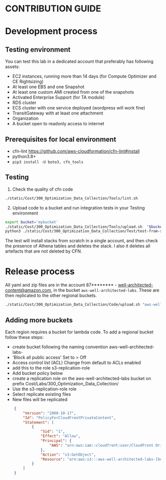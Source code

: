 # CONTRIBUTION GUIDE

# Development process

## Testing environment
You can test this lab in a dedicated account that preferably has following assets:
* EC2 instances, running more than 14 days (for Compute Optimizer and CE Rightsizing)
* At least one EBS and one Snapshot
* At least one custom AMI created from one of the snapshots
* Activated Enterprise Support (for TA module)
* RDS cluster
* ECS cluster with one service deployed (wordpress will work fine)
* TransitGateway with at least one attachment
* Organization
* A bucket open to readonly access to internet

## Prerequisites for local environment
* cfn-lint https://github.com/aws-cloudformation/cfn-lint#install
* python3.8+
* `pip3 install -U boto3, cfn_tools`

## Testing

1. Check the quality of cfn code

```bash
./static/Cost/300_Optimization_Data_Collection/Tools/lint.sh
```

2. Upload code to a bucket and run integration tests in your Testing environment

```bash
export bucket='mybucket'
./static/Cost/300_Optimization_Data_Collection/Tools/upload.sh  "$bucket"
python3 ./static/Cost/300_Optimization_Data_Collection/Test/test-from-scratch.py
```
The test will install stacks from scratch in a single account, and then check the presence of Athena tables and deletes the stack. I also it deletes all artefacts that are not deleted by CFN.

# Release process
All yaml and zip files are in the account 87******** - well-architected-content@amazon.com, in the bucket `aws-well-architected-labs`. These are then replicated to the other regional buckets.

```bash
./static/Cost/300_Optimization_Data_Collection/Code/upload.sh "aws-well-architected-labs"
```


## Adding more buckets
Each region requires a bucket for lambda code. To add a regional bucket follow these steps:
* create bucket following the naming convention aws-well-architected-labs-<region>
* 'Block all public access' Set to > Off
* Access control list (ACL) Change from default to  ACLs enabled
* add this to the role s3-replication-role
* Add bucket policy below
* create a replication role on the aws-well-architected-labs bucket on prefix Cost/Labs/300_Optimization_Data_Collection/
* Use the s3-replication-role role
* Select replicate existing files
* New files will be replicated

```json
    {
        "Version": "2008-10-17",
        "Id": "PolicyForCloudFrontPrivateContent",
        "Statement": [
            {
                "Sid": "1",
                "Effect": "Allow",
                "Principal": {
                    "AWS": "arn:aws:iam::cloudfront:user/CloudFront Origin Access Identity E3RRAWK7UHVS3O"
                },
                "Action": "s3:GetObject",
                "Resource": "arn:aws:s3:::aws-well-architected-labs-[bucket location]/*"
            }
        ]
    }
```
